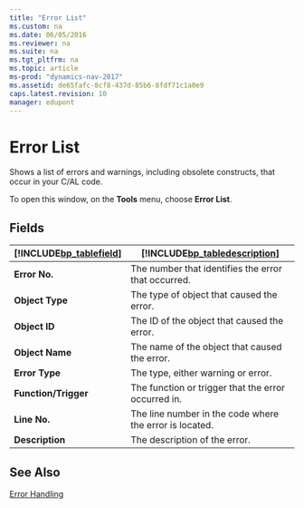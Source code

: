 ```yaml
---
title: "Error List"
ms.custom: na
ms.date: 06/05/2016
ms.reviewer: na
ms.suite: na
ms.tgt_pltfrm: na
ms.topic: article
ms-prod: "dynamics-nav-2017"
ms.assetid: de65fafc-8cf8-437d-85b6-8fdf71c1a0e9
caps.latest.revision: 10
manager: edupont
---
```

# Error List
Shows a list of errors and warnings, including obsolete constructs, that occur in your C/AL code.  

 To open this window, on the **Tools** menu, choose **Error List**.  

## Fields  

|[!INCLUDE[bp_tablefield](../includes/bp_tablefield_md.md)]|[!INCLUDE[bp_tabledescription](../includes/bp_tabledescription_md.md)]|  
|---------------------------------|---------------------------------------|  
|**Error No.**|The number that identifies the error that occurred.|  
|**Object Type**|The type of object that caused the error.|  
|**Object ID**|The ID of the object that caused the error.|  
|**Object Name**|The name of the object that caused the error.|  
|**Error Type**|The type, either warning or error.|  
|**Function/Trigger**|The function or trigger that the error occurred in.|  
|**Line No.**|The line number in the code where the error is located.|  
|**Description**|The description of the error.|  

## See Also  
 [Error Handling](../Error-Handling.md)
